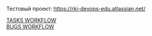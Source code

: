 Тестовый проект: https://rki-devops-edu.atlassian.net/

[TASKS WORKFLOW](STUDY%20TASK%20WORKFLOW.xml) \
[BUGS WORKFLOW](BUG%20WORKFLOW.xml) 
